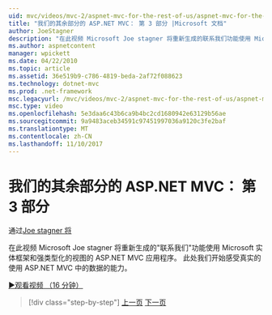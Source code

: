 ```yaml
---
uid: mvc/videos/mvc-2/aspnet-mvc-for-the-rest-of-us/aspnet-mvc-for-the-rest-of-us-part-3
title: "我们的其余部分的 ASP.NET MVC： 第 3 部分 |Microsoft 文档"
author: JoeStagner
description: "在此视频 Microsoft Joe stagner 将重新生成的联系我们功能使用 Microsoft 实体框架和强 ty 的 ASP.NET MVC 应用程序..."
ms.author: aspnetcontent
manager: wpickett
ms.date: 04/22/2010
ms.topic: article
ms.assetid: 36e519b9-c786-4819-beda-2af72f088623
ms.technology: dotnet-mvc
ms.prod: .net-framework
msc.legacyurl: /mvc/videos/mvc-2/aspnet-mvc-for-the-rest-of-us/aspnet-mvc-for-the-rest-of-us-part-3
msc.type: video
ms.openlocfilehash: 5e3daa6c43b6ca9b4bc2cd1680942e63129b56ae
ms.sourcegitcommit: 9a9483aceb34591c97451997036a9120c3fe2baf
ms.translationtype: MT
ms.contentlocale: zh-CN
ms.lasthandoff: 11/10/2017
---
```

<a name="aspnet-mvc-for-the-rest-of-us-part-3"></a>我们的其余部分的 ASP.NET MVC： 第 3 部分
====================
通过[Joe stagner 将](https://github.com/JoeStagner)

在此视频 Microsoft Joe stagner 将重新生成的"联系我们"功能使用 Microsoft 实体框架和强类型化的视图的 ASP.NET MVC 应用程序。 此处我们开始感受真实的使用 ASP.NET MVC 中的数据的能力。

[&#9654;观看视频 （16 分钟）](https://channel9.msdn.com/Blogs/ASP-NET-Site-Videos/aspnet-mvc-for-the-rest-of-us-part-3)

>[!div class="step-by-step"]
[上一页](aspnet-mvc-for-the-rest-of-us-part-2.md)
[下一页](aspnet-mvc-for-the-rest-of-us-part-4.md)
